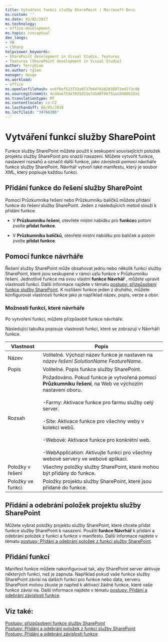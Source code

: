```yaml
---
title: Vytváření funkcí služby SharePoint | Microsoft Docs
ms.custom: ''
ms.date: 02/02/2017
ms.technology:
- office-development
ms.topic: conceptual
dev_langs:
- VB
- CSharp
helpviewer_keywords:
- SharePoint development in Visual Studio, features
- features [SharePoint development in Visual Studio]
author: TerryGLee
ms.author: tglee
manager: douge
ms.workload:
- office
ms.openlocfilehash: ec6f0ef523733a0737b6d762d2835073ed1f3c06
ms.sourcegitcommit: 4cd4aef53e7035d23e7d1d0f66f51ac8480622a1
ms.translationtype: MT
ms.contentlocale: cs-CZ
ms.lasthandoff: 06/05/2018
ms.locfileid: "34766386"
---
```

# <a name="create-sharepoint-features"></a>Vytváření funkcí služby SharePoint
  Funkce služby SharePoint můžete použít k seskupení souvisejících položek projektu služby SharePoint pro snazší nasazení. Můžete vytvořit funkce, nastavení rozsahů a označit další funkce, jako závislosti pomocí návrháře funkce služby SharePoint. Návrhář vytvoří také manifestu, který je soubor XML, který popisuje každou funkci.  
  
## <a name="add-features-to-the-sharepoint-solution"></a>Přidání funkce do řešení služby SharePoint
 Pomocí Průzkumníka řešení nebo Průzkumníku balíčků můžete přidání funkce do řešení služby SharePoint. Jeden z následujících metod slouží k přidání funkce.  
  
-   V **Průzkumníku řešení**, otevřete místní nabídku pro **funkce**a potom zvolte **přidat funkce**.  
  
-   V **Průzkumníku balíčků**, otevřete místní nabídku pro balíček a potom zvolte **přidat funkce**.  
  
## <a name="using-the-feature-designer"></a>Pomocí funkce návrháře
 Řešení služby SharePoint může obsahovat jednu nebo několik funkcí služby SharePoint, které jsou seskupené v rámci uzlu funkce v Průzkumníku řešení. Jednotlivé funkce má svou vlastní **funkce Návrhář** , můžete upravit vlastnosti funkcí. Další informace najdete v tématu [postupy: přizpůsobení funkce služby SharePoint](../sharepoint/how-to-customize-a-sharepoint-feature.md). K rozlišení funkce jeden z druhého, můžete konfigurovat vlastnosti funkce jako je například název, popis, verze a obor.  
  
### <a name="feature-designer-options"></a>Možnosti funkcí, které návrháře
 Po vytvoření funkci, můžete přizpůsobit funkce návrháře.  
  
 Následující tabulka popisuje vlastnosti funkcí, které se zobrazují v Návrháři funkce.  
  
|Vlastnost|Popis|  
|--------------|-----------------|  
|Název|Volitelné. Výchozí název funkce je nastaven na *název řešení SolutionName* *FeatureName*.|  
|Popis|Volitelné. Popis funkce služby SharePoint.|  
|Rozsah|Požadováno. Pokud funkce je vytvořená pomocí **Průzkumníku řešení**, na Web ve výchozím nastavení oboru.<br /><br /> -Farmy: Aktivace funkce pro farmu služby celý server.<br /><br /> -Site: Aktivace funkce pro všechny weby v kolekci webů.<br /><br /> -Webové: Aktivace funkce pro konkrétní web.<br /><br /> -WebApplication: Aktivujte funkci pro všechny webové servery ve webové aplikaci.|  
|Položky v řešení|Všechny položky služby SharePoint, které mohou být přidány do funkce.|  
|Položky ve funkci|Položky projektu služby SharePoint, které jsou přidané do funkce.|  
  
## <a name="add-and-remove-sharepoint-project-items"></a>Přidání a odebrání položek projektu služby SharePoint
 Můžete vybrat položky projektu služby SharePoint, které chcete přidat funkce služby SharePoint k nasazení. Použití **funkce Návrhář** k přidání a odebrání položek z funkcí a funkce v manifestu. Další informace najdete v tématu [postupy: Přidání a odebrání položek z funkcí služby SharePoint](../sharepoint/how-to-add-and-remove-items-to-sharepoint-features.md).  
  
## <a name="add-feature-dependencies"></a>Přidání funkcí
 Manifest funkce můžete nakonfigurovat tak, aby SharePoint server aktivuje některých funkcí, než je zapnuta. Například pokud vaše funkce služby SharePoint závisí na dalších funkcí pro funkce nebo data, serveru SharePoint mohou zkuste je napřed k aktivaci žádné funkce, které vaše funkce závisí na. Další informace najdete v tématu [postupy: Přidání a odebrání závislostí funkce](../sharepoint/how-to-add-and-remove-feature-dependencies.md).  
  
## <a name="see-also"></a>Viz také:
 [Postupy: přizpůsobení funkce služby SharePoint](../sharepoint/how-to-customize-a-sharepoint-feature.md)   
 [Postupy: Přidání a odebrání položek z funkcí služby SharePoint](../sharepoint/how-to-add-and-remove-items-to-sharepoint-features.md)   
 [Postupy: Přidání a odebrání závislostí funkce](../sharepoint/how-to-add-and-remove-feature-dependencies.md)  
  
  
